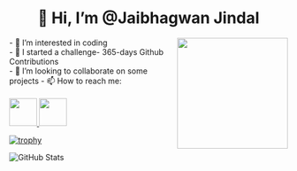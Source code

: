<h1 align="center">👋 Hi, I’m @Jaibhagwan Jindal </h1>
 <img align="right" src="https://media.licdn.com/dms/image/D4D03AQEBRAA-UOPXJA/profile-displayphoto-shrink_800_800/0/1694970962210?e=1710374400&v=beta&t=Q2GOUema-iOXd_ctp5POqvvK2Q_MoMuP8U9ezQcy5Pc" height="200px">
- 👀 I’m interested in coding <br>
- 🌱 I started a challenge-
      365-days Github Contributions <br>
- 💞️ I’m looking to collaborate on some projects
- 📫 How to reach me:
<br>
<br>
<a href="https://www.linkedin.com/in/jaibhagwan-jindal/">
<img Src="https://pbs.twimg.com/profile_images/1661161645857710081/6WtDIesg_400x400.png" height="50px" target="blank"> 
</a> 
<a href="https://www.instagram.com/jai.n_jindal">
<img src="https://img.freepik.com/premium-vector/modern-badge-logo-instagram-icon_578229-124.jpg?size=338&ext=jpg&ga=GA1.1.1412446893.1704844800&semt=ais" height="50px" target="blank">
</a>
 
[![trophy](https://github-profile-trophy.vercel.app/?username=JaiN1014&theme=onedark)](https://github.com/ryo-ma/github-profile-trophy)
<div>
<img src="https://github-readme-stats.vercel.app/api?username=JaiN1014&show_icons=true&theme=radical" alt="GitHub Stats">
</div>
<!---
JaiN1014/JaiN1014 is a ✨ special ✨ repository because its `README.md` (this file) appears on your GitHub profile.
You can click the Preview link to take a look at your changes.
--->
